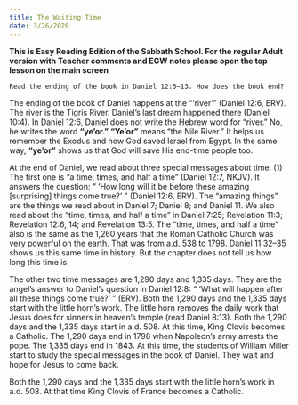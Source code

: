 ```yaml
---
title: The Waiting Time
date: 3/26/2020
---
```


 **This is Easy Reading Edition of the Sabbath School. For the regular Adult version with Teacher comments and EGW notes please open the top lesson on the main screen** 

`Read the ending of the book in Daniel 12:5–13. How does the book end?`

The ending of the book of Daniel happens at the “‘river’” (Daniel 12:6, ERV). The river is the Tigris River. Daniel’s last dream happened there (Daniel 10:4). In Daniel 12:6, Daniel does not write the Hebrew word for “river.” No, he writes the word **“ye’or.”** **“Ye’or”** means “the Nile River.” It helps us remember the Exodus and how God saved Israel from Egypt. In the same way, **“ye’or”** shows us that God will save His end-time people too.

At the end of Daniel, we read about three special messages about time. (1) The first one is “a time, times, and half a time” (Daniel 12:7, NKJV). It answers the question: “ ‘How long will it be before these amazing [surprising] things come true?’ ” (Daniel 12:6, ERV). The “amazing things” are the things we read about in Daniel 7; Daniel 8; and Daniel 11. We also read about the “time, times, and half a time” in Daniel 7:25; Revelation 11:3; Revelation 12:6, 14; and Revelation 13:5. The “time, times, and half a time” also is the same as the 1,260 years that the Roman Catholic Church was very powerful on the earth. That was from a.d. 538 to 1798. Daniel 11:32–35 shows us this same time in history. But the chapter does not tell us how long this time is.

The other two time messages are 1,290 days and 1,335 days. They are the angel’s answer to Daniel’s question in Daniel 12:8: “ ‘What will happen after all these things come true?’ ” (ERV). Both the 1,290 days and the 1,335 days start with the little horn’s work. The little horn removes the daily work that Jesus does for sinners in heaven’s temple (read Daniel 8:13). Both the 1,290 days and the 1,335 days start in a.d. 508. At this time, King Clovis becomes a Catholic. The 1,290 days end in 1798 when Napoleon’s army arrests the pope. The 1,335 days end in 1843. At this time, the students of William Miller start to study the special messages in the book of Daniel. They wait and hope for Jesus to come back.

Both the 1,290 days and the 1,335 days start with the little horn’s work in a.d. 508. At that time King Clovis of France becomes a Catholic.

